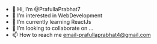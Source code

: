 - 👋 Hi, I’m @PrafullaPrabhat7
- 👀 I’m interested in WebDevelopment
- 🌱 I’m currently learning ReactJs
- 💞️ I’m looking to collaborate on ...
- 📫 How to reach me email-prafullaprabhat4@gmail.com

<!---
PrafullaPrabhat7/PrafullaPrabhat7 is a ✨ special ✨ repository because its `README.md` (this file) appears on your GitHub profile.
You can click the Preview link to take a look at your changes.
--->
